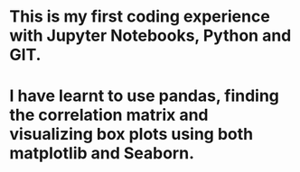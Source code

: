 # This is my first coding experience with Jupyter Notebooks, Python and GIT. 
# I have learnt to use pandas, finding the correlation matrix and visualizing box plots using both matplotlib and Seaborn.
